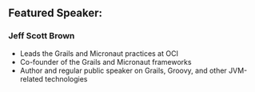 ## Featured Speaker: 


### Jeff Scott Brown
* Leads the Grails and Micronaut practices at OCI
* Co-founder of the Grails and Micronaut frameworks
* Author and regular public speaker on Grails, Groovy, and other JVM-related technologies
